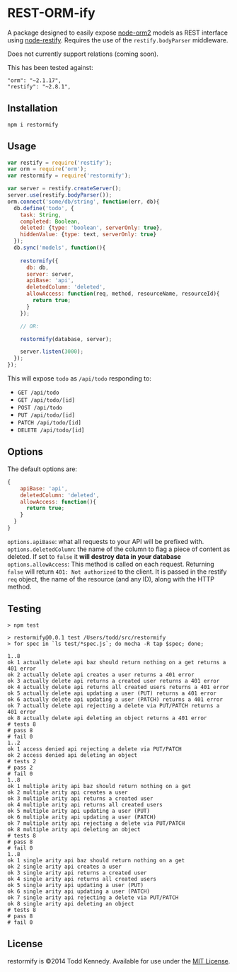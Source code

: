 # REST-ORM-ify
A package designed to easily expose [node-orm2](https://github.com/dresende/node-orm2) models as REST interface using [node-restify](https://github.com/mcavage/node-restify). Requires the use of the `restify.bodyParser` middleware.

Does not currently support relations (coming soon).

This has been tested against:

    "orm": "~2.1.17",
    "restify": "~2.8.1",

## Installation

```
npm i restormify
```

## Usage

```js
var restify = require('restify');
var orm = require('orm');
var restormify = require('restormify');

var server = restify.createServer();
server.use(restify.bodyParser());
orm.connect('some/db/string', function(err, db){
  db.define('todo', {
    task: String,
    completed: Boolean,
    deleted: {type: 'boolean', serverOnly: true},
    hiddenValue: {type: text, serverOnly: true}
  });
  db.sync('models', function(){
    
    restormify({
      db: db,
      server: server,
      apiBase: 'api',
      deletedColumn: 'deleted',
      allowAccess: function(req, method, resourceName, resourceId){
        return true;
      }
    });

    // OR:

    restormify(database, server);

    server.listen(3000);  
  });
});
```

This will expose `todo` as `/api/todo` responding to:

* `GET /api/todo`
* `GET /api/todo/[id]`
* `POST /api/todo`
* `PUT /api/todo/[id]`
* `PATCH /api/todo/[id]`
* `DELETE /api/todo/[id]`

## Options

The default options are:

```js
{
    apiBase: 'api',
    deletedColumn: 'deleted',
    allowAccess: function(){
      return true;
    }
  }
}
```

`options.apiBase`: what all requests to your API will be prefixed with.
`options.deletedColumn`: the name of the column to flag a piece of content as deleted. If set to `false` it **will destroy data in your database**
`options.allowAccess`: This method is called on each request. Returning `false` will return `401: Not authorized` to the client. It is passed in the restify `req` object, the name of the resource (and any ID), along with the HTTP method.

## Testing

```
> npm test

> restormify@0.0.1 test /Users/todd/src/restormify
> for spec in `ls test/*spec.js`; do mocha -R tap $spec; done;

1..8
ok 1 actually delete api baz should return nothing on a get returns a 401 error
ok 2 actually delete api creates a user returns a 401 error
ok 3 actually delete api returns a created user returns a 401 error
ok 4 actually delete api returns all created users returns a 401 error
ok 5 actually delete api updating a user (PUT) returns a 401 error
ok 6 actually delete api updating a user (PATCH) returns a 401 error
ok 7 actually delete api rejecting a delete via PUT/PATCH returns a 401 error
ok 8 actually delete api deleting an object returns a 401 error
# tests 8
# pass 8
# fail 0
1..2
ok 1 access denied api rejecting a delete via PUT/PATCH
ok 2 access denied api deleting an object
# tests 2
# pass 2
# fail 0
1..8
ok 1 multiple arity api baz should return nothing on a get
ok 2 multiple arity api creates a user
ok 3 multiple arity api returns a created user
ok 4 multiple arity api returns all created users
ok 5 multiple arity api updating a user (PUT)
ok 6 multiple arity api updating a user (PATCH)
ok 7 multiple arity api rejecting a delete via PUT/PATCH
ok 8 multiple arity api deleting an object
# tests 8
# pass 8
# fail 0
1..8
ok 1 single arity api baz should return nothing on a get
ok 2 single arity api creates a user
ok 3 single arity api returns a created user
ok 4 single arity api returns all created users
ok 5 single arity api updating a user (PUT)
ok 6 single arity api updating a user (PATCH)
ok 7 single arity api rejecting a delete via PUT/PATCH
ok 8 single arity api deleting an object
# tests 8
# pass 8
# fail 0
```

## License
restormify is ©2014 Todd Kennedy. Available for use under the [MIT License](LICENSE).
